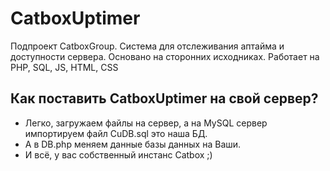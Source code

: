 # CatboxUptimer
Подпроект CatboxGroup.
Система для отслеживания аптайма и доступности сервера.
Основано на сторонних исходниках.
Работает на PHP, SQL, JS, HTML, CSS
## Как поставить CatboxUptimer на свой сервер?
- Легко, загружаем файлы на сервер, а на MySQL сервер импортируем файл CuDB.sql это наша БД.
- А в DB.php меняем данные базы данных на Ваши.
- И всё, у вас собственный инстанс Catbox ;)
